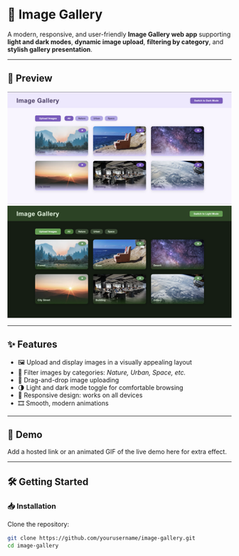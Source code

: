 # 📸 Image Gallery

A modern, responsive, and user-friendly **Image Gallery web app** supporting **light and dark modes**, **dynamic image upload**, **filtering by category**, and **stylish gallery presentation**.

---

## 🚀 Preview

![Gallery Preview](images/Screenshot%202025-09-05%20163233.png)  
![Gallery Preview](images/Screenshot%202025-09-05%20163227.png)


---

## ✨ Features
- 🖼️ Upload and display images in a visually appealing layout  
- 🔎 Filter images by categories: *Nature, Urban, Space, etc.*  
- 📂 Drag-and-drop image uploading  
- 🌗 Light and dark mode toggle for comfortable browsing  
- 📱 Responsive design: works on all devices  
- 🎞️ Smooth, modern animations  

---

## 🎥 Demo
Add a hosted link or an animated GIF of the live demo here for extra effect.  

---

## 🛠️ Getting Started

### 📥 Installation
Clone the repository:
```bash
git clone https://github.com/yourusername/image-gallery.git
cd image-gallery
